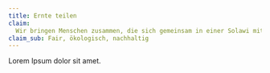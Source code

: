```yaml
---
title: Ernte teilen
claim:
  Wir bringen Menschen zusammen, die sich gemeinsam in einer Solawi mit regionalen Lebensmitteln versorgen möchten.
claim_sub: Fair, ökologisch, nachhaltig
---
```


Lorem Ipsum dolor sit amet.
